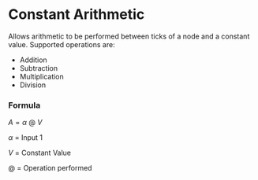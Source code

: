 # Constant Arithmetic

Allows arithmetic to be performed between ticks of a node and a constant value. Supported operations are:

* Addition
* Subtraction
* Multiplication
* Division


### Formula

$A = \alpha \ @ \ V$

$\alpha$ = Input 1

$V$ = Constant Value

$@$ = Operation performed